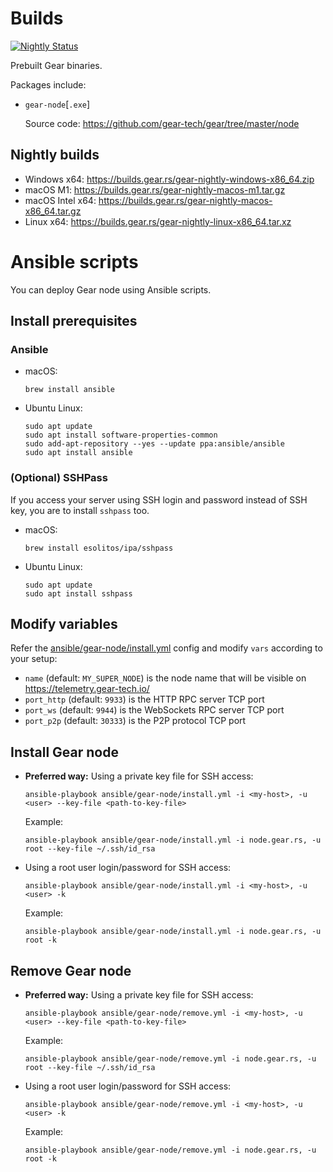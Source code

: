# Builds

[![Nightly Status](https://github.com/gear-tech/builds/workflows/Nightly/badge.svg)](https://github.com/gear-tech/builds/actions/workflows/nightly.yml?query=branch%3Amaster)

Prebuilt Gear binaries.

Packages include:

- `gear-node`[`.exe`]

  Source code: https://github.com/gear-tech/gear/tree/master/node

## Nightly builds

- Windows x64: https://builds.gear.rs/gear-nightly-windows-x86_64.zip
- macOS M1: https://builds.gear.rs/gear-nightly-macos-m1.tar.gz
- macOS Intel x64: https://builds.gear.rs/gear-nightly-macos-x86_64.tar.gz
- Linux x64: https://builds.gear.rs/gear-nightly-linux-x86_64.tar.xz

# Ansible scripts

You can deploy Gear node using Ansible scripts.

## Install prerequisites

### Ansible

- macOS:

    ```
    brew install ansible
    ```

- Ubuntu Linux:

    ```
    sudo apt update
    sudo apt install software-properties-common
    sudo add-apt-repository --yes --update ppa:ansible/ansible
    sudo apt install ansible
    ```

### (Optional) SSHPass

If you access your server using SSH login and password instead of SSH key, you are to install `sshpass` too.

- macOS:

    ```
    brew install esolitos/ipa/sshpass
    ```

- Ubuntu Linux:

    ```
    sudo apt update
    sudo apt install sshpass
    ```

## Modify variables

Refer the [ansible/gear-node/install.yml](ansible/gear-node/install.yml) config and modify `vars` according to your setup:

- `name` (default: `MY_SUPER_NODE`) is the node name that will be visible on https://telemetry.gear-tech.io/
- `port_http` (default: `9933`) is the HTTP RPC server TCP port
- `port_ws` (default: `9944`) is the WebSockets RPC server TCP port
- `port_p2p` (default: `30333`) is the P2P protocol TCP port

## Install Gear node

- **Preferred way:** Using a private key file for SSH access:

    ```
    ansible-playbook ansible/gear-node/install.yml -i <my-host>, -u <user> --key-file <path-to-key-file>
    ```

    Example:

    ```
    ansible-playbook ansible/gear-node/install.yml -i node.gear.rs, -u root --key-file ~/.ssh/id_rsa
    ```

- Using a root user login/password for SSH access:

    ```
    ansible-playbook ansible/gear-node/install.yml -i <my-host>, -u <user> -k
    ```

    Example:

    ```
    ansible-playbook ansible/gear-node/install.yml -i node.gear.rs, -u root -k
    ```

## Remove Gear node

- **Preferred way:** Using a private key file for SSH access:

    ```
    ansible-playbook ansible/gear-node/remove.yml -i <my-host>, -u <user> --key-file <path-to-key-file>
    ```

    Example:

    ```
    ansible-playbook ansible/gear-node/remove.yml -i node.gear.rs, -u root --key-file ~/.ssh/id_rsa
    ```

- Using a root user login/password for SSH access:

    ```
    ansible-playbook ansible/gear-node/remove.yml -i <my-host>, -u <user> -k
    ```

    Example:

    ```
    ansible-playbook ansible/gear-node/remove.yml -i node.gear.rs, -u root -k
    ```
